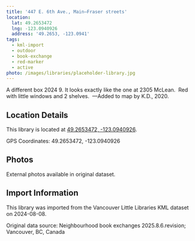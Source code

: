 ```yaml
---
title: '447 E. 6th Ave., Main—Fraser streets'
location:
  lat: 49.2653472
  lng: -123.0940926
  address: '49.2653, -123.0941'
tags:
  - kml-import
  - outdoor
  - book-exchange
  - red-marker
  - active
photo: /images/libraries/placeholder-library.jpg
---
```

A different box 2024 9.
It looks exactly like the one at 2305 McLean. 
Red with little windows and 2 shelves. 
—Added to map by K.D., 2020.

## Location Details

This library is located at [49.2653472, -123.0940926](https://www.google.com/maps?q=49.2653472,-123.0940926).

GPS Coordinates: 49.2653472, -123.0940926

## Photos

External photos available in original dataset.

## Import Information

This library was imported from the Vancouver Little Libraries KML dataset on 2024-08-08.

Original data source: Neighbourhood book exchanges 2025.8.6.revision; Vancouver, BC, Canada
